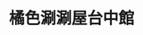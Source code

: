 ---
title: "橘色涮涮屋台中館"
description: "橘色涮涮屋台中館"
layout: shop
keywords:
  - 美食競賽
  - 台灣美食
  - 美食精選
datePublished: "2025-06-30"
dateModified: "2025-07-04"
city: "台中市"
district: "西屯區"
address: "407台中市西屯區市政路581-8號"
phone: "0422585655"
geo: "24.160533651943172, 120.63453922654794"
google_map: "https://maps.app.goo.gl/7JUXZEArcipuWwc6A"
footinder: ""
official: "https://orangeshabushabu.com/zh-TW"
award:
  - name: "500盤"
    year: "2024"
    entries:
      - dishes:
          - "芝麻拌麵"
          - "烏骨雞"
          - "雜炊"

---